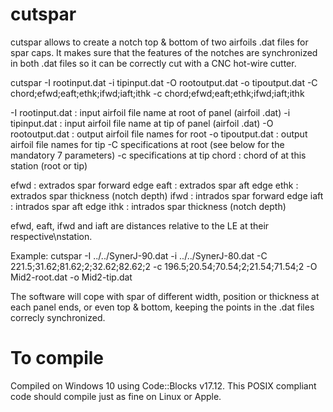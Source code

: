# cutspar
cutspar allows to create a notch top &amp; bottom of two airfoils .dat files for spar caps. It makes sure that the features of the notches are synchronized in both .dat files so it can be correctly cut with a CNC hot-wire cutter.

cutspar -I rootinput.dat -i tipinput.dat -O rootoutput.dat -o tipoutput.dat -C chord;efwd;eaft;ethk;ifwd;iaft;ithk -c chord;efwd;eaft;ethk;ifwd;iaft;ithk

-I rootinput.dat : input airfoil file name at root of panel (airfoil .dat)
-i tipinput.dat  : input airfoil file name at tip of panel (airfoil .dat)
-O rootoutput.dat : output airfoil file names for root
-o tipoutput.dat : output airfoil file names for tip
-C specifications at root (see below for the mandatory 7 parameters)
-c specifications at tip
  chord : chord of at this station (root or tip)

  efwd : extrados spar forward edge
  eaft : extrados spar aft edge
  ethk : extrados spar thickness (notch depth)
  ifwd : intrados spar forward edge
  iaft : intrados spar aft edge
  ithk : intrados spar thickness (notch depth)

efwd, eaft, ifwd and iaft are distances relative to the LE at their respective\nstation.

Example:
cutspar -I ../../SynerJ-90.dat -i ../../SynerJ-80.dat -C 221.5;31.62;81.62;2;32.62;82.62;2 -c 196.5;20.54;70.54;2;21.54;71.54;2 -O Mid2-root.dat -o Mid2-tip.dat

The software will cope with spar of different width, position or thickness at each panel ends, or even top & bottom, keeping the points in the .dat files correcly synchronized.

# To compile
Compiled on Windows 10 using Code::Blocks v17.12. 
This POSIX compliant code should compile just as fine on Linux or Apple.
